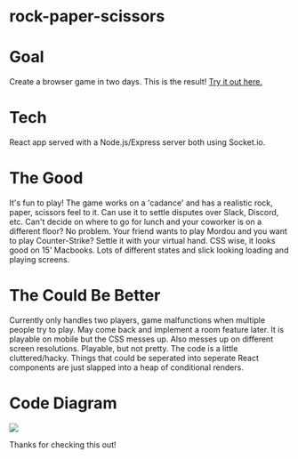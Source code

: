 # rock-paper-scissors

# Goal
Create a browser game in two days. This is the result!
<a href="https://theoriginalyangster-rps.herokuapp.com/">Try it out here.</a>

# Tech
React app served with a Node.js/Express server both using Socket.io.

# The Good
It's fun to play!  The game works on a 'cadance' and has a realistic rock, paper, scissors feel to it.
Can use it to settle disputes over Slack, Discord, etc.  Can't decide on where to go for lunch and your coworker is on a different floor?  No problem.  Your friend wants to play Mordou and you want to play Counter-Strike?  Settle it with your virtual hand.
CSS wise, it looks good on 15' Macbooks.
Lots of different states and slick looking loading and playing screens.

# The Could Be Better
Currently only handles two players, game malfunctions when multiple people try to play.  May come back and implement a room feature later.
It is playable on mobile but the CSS messes up.  Also messes up on different screen resolutions.  Playable, but not pretty.
The code is a little cluttered/hacky.  Things that could be seperated into seperate React components are just slapped into a heap of conditional renders.

# Code Diagram
<img src="https://i.kym-cdn.com/entries/icons/original/000/026/862/homer.jpg">

Thanks for checking this out!

